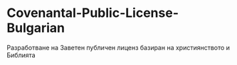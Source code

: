 # Covenantal-Public-License-Bulgarian
Разработване на Заветен публичен лиценз базиран на християнството и Библията

